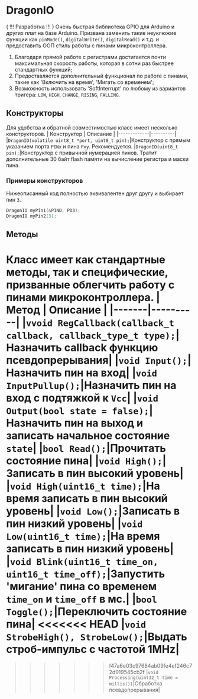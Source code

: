 # DragonIO
( !!! Разработка !!! ) Очень быстрая библиотека GPIO для Arduino и других плат на базе Arduino.
Призвана заменить такие неуклюжие функции как `pinMode()`, `digitalWrite()`, `digitalRead()` и т.д. и предоставить ООП стиль работы с пинами микроконтроллера.
1. Благодаря прямой работе с регистрами достигается почти максимальная скорость работы, которая в сотни раз быстрее стандартных функций;
2. Предоставляется дополнительный функционал по работе с пинами, такие как 'Включить на время', 'Мигать со временем';
3. Возможность использовать 'SoftInterrupt' по любому из вариантов тригера: `LOW`, `HIGH`, `CHANGE`, `RISING`, `FALLING`.

## Конструкторы
Для удобства и обратной совместимостью класс имеет несколько конструкторов.
| Конструктор | Описание |
|-------------|----------|
|`DragonIO(volatile uint8_t *port, uint8_t pin);`|Конструктор с прямым указанием порта `PINx` и пина `Pxy`. Рекомендуется.
|`DragonIO(uint8_t pin);`|Конструктор с привычной нумерацией пинов. Тратит дополнительные 30 байт flash памяти на вычисление регистра и маски пина.
### Примеры конструкторов
Нижеописанный код полностью эквивалентен друг другу и выбирает пин `3`.
```cpp
DragonIO myPin1(&PIND, PD3);
DragonIO myPin2(3);
```

## Методы
Класс имеет как стандартные методы, так и специфические, призванные облегчить работу с пинами микроконтроллера.
| Метод | Описание |
|-------|----------|
|`vvoid RegCallback(callback_t callback, callback_type_t type);`|Назначить callback функцию псевдопрерывания|
|`void Input();`|Назначить пин на вход|
|`void InputPullup();`|Назначить пин на вход с подтяжкой к `Vcc`|
|`void Output(bool state = false);`|Назначить пин на выход и записать начальное состояние `state`|
|`bool Read();`|Прочитать состояние пина|
|`void High();`|Записать в пин высокий уровень|
|`void High(uint16_t time);`|На время записать в пин высокий уровень|
|`void Low();`|Записать в пин низкий уровень|
|`void Low(uint16_t time);`|На время записать в пин низкий уровень|
|`void Blink(uint16_t time_on, uint16_t time_off);`|Запустить 'мигание' пина со временем `time_on` и `time_off` в мс.|
|`bool Toggle();`|Переключить состояние пина|
<<<<<<< HEAD
|`void StrobeHigh(), StrobeLow();`|Выдать строб-импульс с частотой 1MHz|
=======
>>>>>>> f47a6e03c97684ab09fe4ef246c72d919545cb2f
|`void Processing(uint32_t time = millis())`|Обработка псевдопрерывания|
